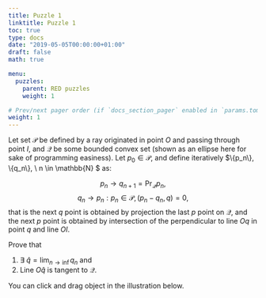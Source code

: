 ```yaml
---
title: Puzzle 1
linktitle: Puzzle 1
toc: true
type: docs
date: "2019-05-05T00:00:00+01:00"
draft: false
math: true

menu:
  puzzles:
    parent: RED puzzles
    weight: 1

# Prev/next pager order (if `docs_section_pager` enabled in `params.toml`)
weight: 1
---
```



<meta name=viewport content="width=device-width,initial-scale=1">  
<meta charset="utf-8"/>

<script src="https://cdn.geogebra.org/apps/deployggb.js"></script>


Let set $\mathcal P$ be defined by a ray originated in point $O$ and passing through point $I$, and $\mathcal Q$ be some bounded convex set (shown as an ellipse here for sake of programming easiness). Let $p_0 \in \mathcal P$, and define iteratively $\\{p_n\\}, \\{q_n\\}, \ n \in \mathbb{N} $ as:

$$p_n \to q_{n+1} = \Pr_{\mathcal Q} p_n,$$
$$ q_n \to p_n : p_n\in\mathcal{P}, (p_n-q_n, q) = 0,$$
that is the next $q$ point is obtained by projection the last $p$ point on $\mathcal Q,$ and the next $p$ point is obtained by intersection of the perpendicular to line $O q$ in point $q$ and line $O I$.


Prove that 
1. $\exists\ \hat q = \lim_{n\to\inf}  q_n$ and
2. Line $O \hat q$ is tangent to $\mathcal Q.$

You can click and drag object in the illustration below.

<div id="ggb-element"></div> 


<script>  
    var ggbApp = new GGBApplet({"appName": "graphing", "width": 691, "height": 630, "showToolBar": false, "showAlgebraInput": false, "showMenuBar": false, 
    "showZoomButtons": true, "showFullScreenButton": true,
    "enableShiftDragZoom": true, "showResetIcon":true,
    // "allowUpScale": true,
    "material_id":"xbrnhk7r" }, true);
    window.addEventListener("load", function() { 
        ggbApp.inject('ggb-element');
    });
</script>



